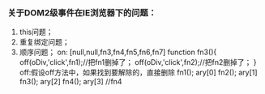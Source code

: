 ### 关于DOM2级事件在IE浏览器下的问题：
1. this问题；
2. 重复绑定问题；
3. 顺序问题；
on:
[null,null,fn3,fn4,fn5,fn6,fn7]
function fn3(){
    off(oDiv,'click',fn1);//把fn1删掉了；
    off(oDiv,'click',fn2);//把fn2删掉了；
}
off:假设off方法中，如果找到要解除的，直接删除
fn1(); ary[0]
fn2(); ary[1]
fn3(); ary[2]
fn4(); ary[3] //fn4